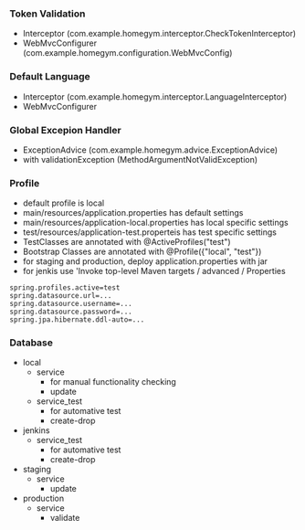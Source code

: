 ### Token Validation
- Interceptor (com.example.homegym.interceptor.CheckTokenInterceptor)
- WebMvcConfigurer (com.example.homegym.configuration.WebMvcConfig)

### Default Language
- Interceptor (com.example.homegym.interceptor.LanguageInterceptor)
- WebMvcConfigurer

### Global Excepion Handler
- ExceptionAdvice (com.example.homegym.advice.ExceptionAdvice)
- with validationException (MethodArgumentNotValidException)

### Profile
- default profile is local
- main/resources/application.properties has default settings
- main/resources/application-local.properties has local specific settings
- test/resources/application-test.properteis has test specific settings
- TestClasses are annotated with @ActiveProfiles("test")
- Bootstrap Classes are annotated with @Profile({"local", "test"})
- for staging and production, deploy application.properties with jar
- for jenkis use 'Invoke top-level Maven targets / advanced / Properties
```
spring.profiles.active=test
spring.datasource.url=...
spring.datasource.username=...
spring.datasource.password=...
spring.jpa.hibernate.ddl-auto=...
```

### Database
- local
  - service
    - for manual functionality checking
    - update
  - service_test
    - for automative test
    - create-drop
- jenkins
  - service_test
    - for automative test
    - create-drop
- staging
  - service
    - update
- production
  - service
    - validate


